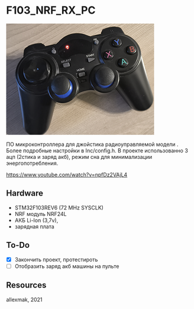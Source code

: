 # F103_NRF_RX_PC

![Screnshot](https://github.com/allexmak1/F103_NRF_TX_J/blob/main/image/image.png)

ПО микроконтроллера для джойстика радиоуправляемой модели .
Более подробные настройки в Inc/config.h.
В проекте использованно 3 ацп (2стика и заряд акб),
режим сна для  минимализации энергопотребления.

https://www.youtube.com/watch?v=npfDz2VAjL4

## Hardware 
 * STM32F103REV6 (72 MHz SYSCLK)
 * NRF модуль NRF24L 
 * АКБ Li-Ion (3,7v),
 * зарядная плата


## To-Do

 - [x] Закончить проект, протестироть
 - [ ] Отобразить заряд акб машины на пульте

## Resources

 allexmak, 2021

